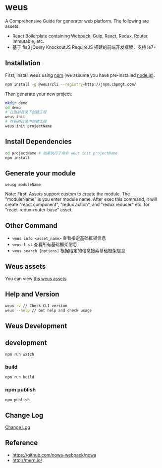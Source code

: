# weus
A Comprehensive Guide for generator web platform. The following are assets.

* React Boilerplate containing Webpack, Gulp, React, Redux, Router, Immutable, etc.
* 基于 fis3 jQuery KnockoutJS RequireJS 搭建的前端开发框架，支持 ie7+

## Installation

First, install weus using [npm](https://www.npmjs.com/) (we assume you have pre-installed [node.js](https://nodejs.org/)).

```bash
npm install -g @weus/cli --registry=http://jnpm.cbpmgt.com/
```

Then generate your new project:

```bash
mkdir demo
cd demo
# 在当前目录下创建工程
weus init 
# 在新的目录中创建工程
weus init projectName
```

## Install Dependencies

```bash
cd projectName # 如果执行了命令 weus init projectName
npm install
```

## Generate your module

```
weusg moduleName
```

Note: First, Assets support custom to create the module.
The "moduleName" is you enter module name. 
After exec this command, it will create "react component", "redux action", and "redux reducer" etc. 
for "react-redux-router-base" asset.

## Other Command

* `weus info <asset_name>` 查看指定基础框架信息
* `weus list` 查看所有基础框架信息
* `weus search [options]` 根据给定的信息搜索基础框架信息

## Weus assets

You can view [ths weus assets](./assets.json).

## Help and Version

```bash
weus -v // Check CLI version
weus --help // Get help and check usage
```

## Weus Development

## development

```
npm run watch
```

### build 

```
npm run build
```

### npm publish

```
npm publish
```

## Change Log

[Change Log](./CHANGELOG.md)


## Reference

* https://github.com/nowa-webpack/nowa
* http://mern.io/
